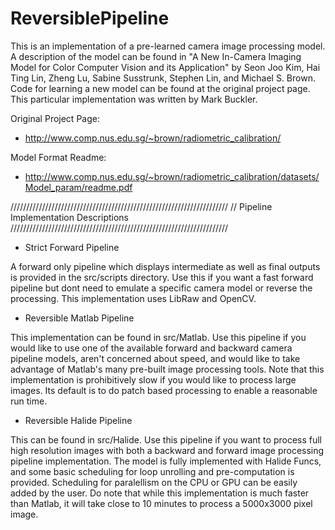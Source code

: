 # ReversiblePipeline

This is an implementation of a pre-learned camera image
processing model. A description of the model can be found in
"A New In-Camera Imaging Model for Color Computer Vision 
and its Application" by Seon Joo Kim, Hai Ting Lin, Zheng Lu,
Sabine Susstrunk, Stephen Lin, and Michael S. Brown. Code for
learning a new model can be found at the original project 
page. This particular implementation was written by 
Mark Buckler.

Original Project Page:
* http://www.comp.nus.edu.sg/~brown/radiometric_calibration/

Model Format Readme:
* http://www.comp.nus.edu.sg/~brown/radiometric_calibration/datasets/Model_param/readme.pdf


/////////////////////////////////////////////////////////////////////
// Pipeline Implementation Descriptions
/////////////////////////////////////////////////////////////////////

* Strict Forward Pipeline

A forward only pipeline which displays intermediate as well as final
outputs is provided in the src/scripts directory. Use this if you 
want a fast forward pipeline but dont need to emulate a specific
camera model or reverse the processing. This implementation uses
LibRaw and OpenCV.

* Reversible Matlab Pipeline

This implementation can be found in src/Matlab. Use this pipeline
if you would like to use one of the available forward and backward
camera pipeline models, aren't concerned about speed, and would 
like to take advantage of Matlab's many pre-built image processing 
tools. Note that this implementation is prohibitively slow 
if you would like to process large images. Its default is to do 
patch based processing to enable a reasonable run time.

* Reversible Halide Pipeline

This can be found in src/Halide. Use this pipeline if you want to 
process full high resolution images with both a backward and 
forward image processing pipeline implementation. The model is 
fully implemented with Halide Funcs, and some basic scheduling
for loop unrolling and pre-computation is provided. Scheduling for
paralellism on the CPU or GPU can be easily added by the user.
Do note that while this implementation is much faster than Matlab,
it will take close to 10 minutes to process a 5000x3000 pixel image.


